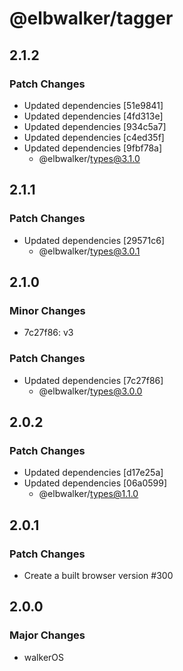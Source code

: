 # @elbwalker/tagger

## 2.1.2

### Patch Changes

- Updated dependencies [51e9841]
- Updated dependencies [4fd313e]
- Updated dependencies [934c5a7]
- Updated dependencies [c4ed35f]
- Updated dependencies [9fbf78a]
  - @elbwalker/types@3.1.0

## 2.1.1

### Patch Changes

- Updated dependencies [29571c6]
  - @elbwalker/types@3.0.1

## 2.1.0

### Minor Changes

- 7c27f86: v3

### Patch Changes

- Updated dependencies [7c27f86]
  - @elbwalker/types@3.0.0

## 2.0.2

### Patch Changes

- Updated dependencies [d17e25a]
- Updated dependencies [06a0599]
  - @elbwalker/types@1.1.0

## 2.0.1

### Patch Changes

- Create a built browser version #300

## 2.0.0

### Major Changes

- walkerOS
